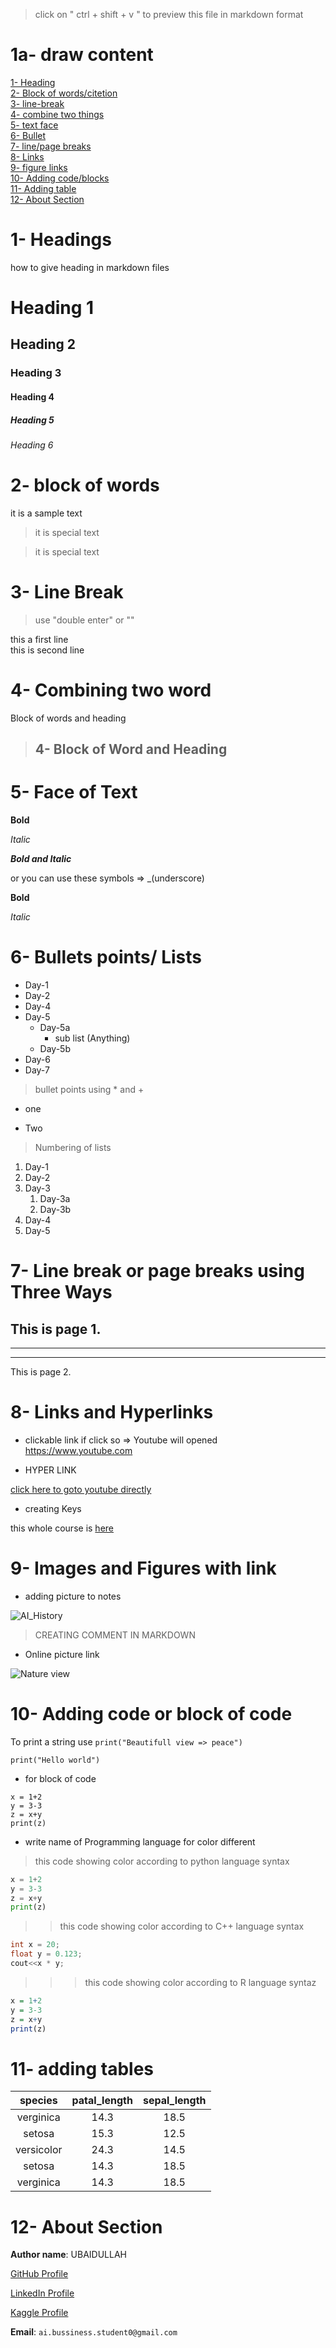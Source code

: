 > click on " ctrl + shift + v " to preview this file in markdown format

# 1a- draw content

[1- Heading](#1--headings)\
[2- Block of words/citetion](#2--block-of-words)\
[3- line-break](#3--line-break)\
[4- combine two things](#4--block-of-word-and-heading)\
[5- text face](#5--face-of-text)\
[6- Bullet](#6--bullets-points-lists)\
[7- line/page breaks](#7--line-break-or-page-breaks-using-three-ways)\
[8- Links](#8--links-and-hyperlinks)\
[9- figure links](#9--images-and-figures-with-link)\
[10- Adding code/blocks](#10--adding-code-or-block-of-code)\
[11- Adding table](#11--adding-tables)\
[12- About Section](#12--about-section)


# 1- Headings
how to give heading in markdown files

# Heading 1
## Heading 2
### Heading 3
#### Heading 4
##### Heading 5
###### Heading 6

# 2- block of words
it is a sample text
> it is special text

> it is special text

# 3- Line Break
>  use "double enter" or "\"

this a first line\
this is second line

# 4- Combining two word

Block of words and heading
> ## 4- Block of Word and Heading

# 5- Face of Text

**Bold**

*Italic*

***Bold and Italic***

or you can use these symbols => _(underscore)

__Bold__

_Italic_

# 6- Bullets points/ Lists

- Day-1
- Day-2
- Day-4
- Day-5
    - Day-5a
      - sub list (Anything)
    - Day-5b
- Day-6
- Day-7

> bullet points using * and +

* one
+ Two

> Numbering of lists

1. Day-1
2. Day-2
3. Day-3
   1. Day-3a
   2.  Day-3b
4. Day-4
5. Day-5

# 7- Line break or page breaks using Three Ways

This is page 1.
---
___
***
This is page 2.

# 8- Links and Hyperlinks

* clickable link if click so => Youtube will opened
<https://www.youtube.com>

* HYPER LINK
  
[click here to goto youtube directly](https://codanics.com/)

- creating Keys

[codanics]:https://codanics.com/

this whole course is [here][codanics]

# 9- Images and Figures with link

- adding picture to notes

![AI_History](./use%20pic/AI_HISTORY.png)

> CREATING COMMENT IN MARKDOWN

<!--this is comment in markdown it will not shown in output(view)-->

- Online picture link

![Nature view](https://www.google.com/url?sa=i&url=https%3A%2F%2Fwww.pexels.com%2Fsearch%2Fbeautiful%2520nature%2F&psig=AOvVaw35RRUqSL_WlLgov7A0iMdf&ust=1754216001345000&source=images&cd=vfe&opi=89978449&ved=0CBIQjRxqFwoTCIj33-2S7Y4DFQAAAAAdAAAAABAE)



# 10- Adding code or block of code

To print a string use `print("Beautifull view => peace")`

`print("Hello world")`

- for block of code

```
x = 1+2
y = 3-3
z = x+y
print(z)
```

- write name of Programming language for color different

> this code showing color according to python language syntax

```python
x = 1+2
y = 3-3
z = x+y
print(z)
```
>> this code showing color according to C++ language syntax

```c++
int x = 20;
float y = 0.123;
cout<<x * y;
```

>>> this code showing color according to R language syntaz

```R
x = 1+2
y = 3-3
z = x+y
print(z)
```

# 11- adding tables

| species | patal_length | sepal_length |
| :-----: | :----------: | :----------: |
| verginica | 14.3 | 18.5 |
| setosa | 15.3 | 12.5 |
| versicolor | 24.3 | 14.5 |
| setosa  | 14.3 | 18.5 |
| verginica | 14.3 | 18.5 |

# __12- About Section__
__Author name__: UBAIDULLAH

[GitHub Profile](https://github.com/ubaid-X/)

[LinkedIn Profile](https://https://www.linkedin.com/in/ubaid-ullah-634563373/)

[Kaggle Profile](https://www.kaggle.com/ubaidullah01)

__Email__: `ai.bussiness.student0@gmail.com`


